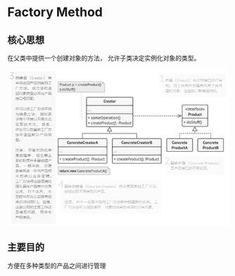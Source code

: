 # Factory Method

## 核心思想

在父类中提供一个创建对象的方法， 允许子类决定实例化对象的类型。

![FactoryMethod](FactoryMethod.png)

## 主要目的

方便在多种类型的产品之间进行管理

